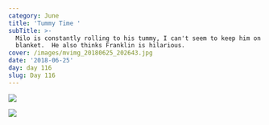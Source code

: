 ```yaml
---
category: June
title: 'Tummy Time '
subTitle: >-
  Milo is constantly rolling to his tummy, I can't seem to keep him on a
  blanket.  He also thinks Franklin is hilarious.  
cover: /images/mvimg_20180625_202643.jpg
date: '2018-06-25'
day: day 116
slug: Day 116
---
```

![](/images/mvimg_20180625_202643.jpg)

![](/images/img_20180625_101734.jpg)
